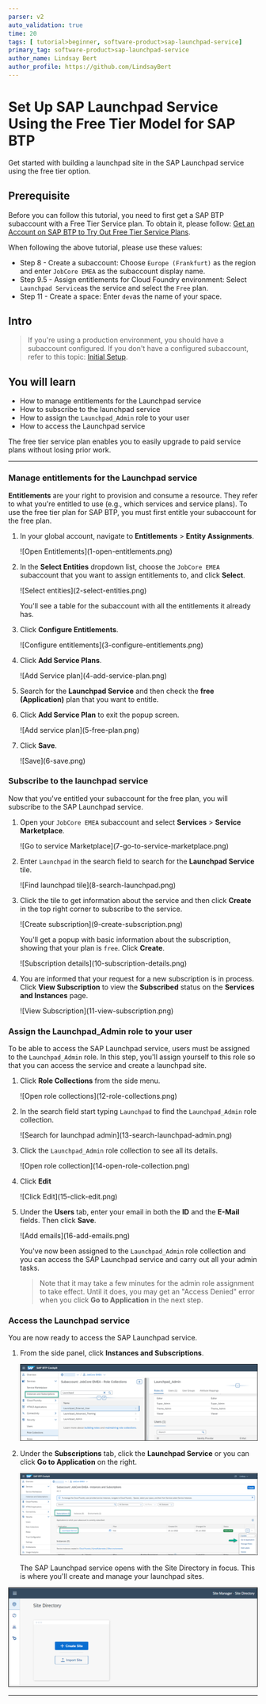 ```yaml
---
parser: v2
auto_validation: true
time: 20
tags: [ tutorial>beginner, software-product>sap-launchpad-service]
primary_tag: software-product>sap-launchpad-service
author_name: Lindsay Bert
author_profile: https://github.com/LindsayBert
---
```


# Set Up SAP Launchpad Service Using the Free Tier Model for SAP BTP
<!-- description --> Get started with building a launchpad site in the SAP Launchpad service using the free tier option.

## Prerequisite
 Before you can follow this tutorial, you need to first get a SAP BTP subaccount with a Free Tier Service plan. To obtain it, please follow: [Get an Account on SAP BTP to Try Out Free Tier Service Plans](btp-free-tier-account).

 When following the above tutorial, please use these values:

 - Step 8 - Create a subaccount: Choose `Europe (Frankfurt)` as the region and enter `JobCore EMEA` as the subaccount display name.
 - Step 9.5 - Assign entitlements for Cloud Foundry environment: Select `Launchpad Service`as the service and select the `Free` plan.
 - Step 11 - Create a space: Enter `dev`as the name of your space.

## Intro
>If you're using a production environment, you should have a subaccount configured. If you don't have a configured subaccount, refer to this topic: [Initial Setup](https://help.sap.com/viewer/8c8e1958338140699bd4811b37b82ece/Cloud/en-US/fd79b232967545569d1ae4d8f691016b.html).


## You will learn
  - How to manage entitlements for the Launchpad service
  - How to subscribe to the launchpad service
  - How to assign the `Launchpad_Admin` role to your user
  - How to access the Launchpad service

 The free tier service plan enables you to easily upgrade to paid service plans without losing prior work.

---

### Manage entitlements for the Launchpad service



 **Entitlements** are your right to provision and consume a resource. They refer to what you're entitled to use (e.g., which services and service plans). To use the free tier plan for SAP BTP, you must first entitle your subaccount for the free plan.


1. In your global account, navigate to **Entitlements** > **Entity Assignments**.

    <!-- border -->![Open Entitlements](1-open-entitlements.png)

2. In the **Select Entities** dropdown list, choose the `JobCore EMEA` subaccount that you want to assign entitlements to, and click **Select**.

    <!-- border -->![Select entities](2-select-entities.png)

    You'll see a table for the subaccount with all the entitlements it already has.

3. Click **Configure Entitlements**.

    <!-- border -->![Configure entitlements](3-configure-entitlements.png)

4. Click **Add Service Plans**.

    <!-- border -->![Add Service plan](4-add-service-plan.png)

5. Search for the **Launchpad Service** and then check the **free (Application)** plan that you want to entitle.

6. Click **Add Service Plan** to exit the popup screen.

    <!-- border -->![Add service plan](5-free-plan.png)

7. Click **Save**.

    <!-- border -->![Save](6-save.png)




### Subscribe to the launchpad service


Now that you've entitled your subaccount for the free plan, you will subscribe to the SAP Launchpad service.

1. Open your `JobCore EMEA` subaccount and select **Services** > **Service Marketplace**.

    <!-- border -->![Go to service Marketplace](7-go-to-service-marketplace.png)

2. Enter `Launchpad` in the search field to search for the **Launchpad Service** tile.

    <!-- border -->![Find launchpad tile](8-search-launchpad.png)

3. Click the tile to get information about the service and then click **Create** in the top right corner to subscribe to the service.

    <!-- border -->![Create subscription](9-create-subscription.png)

      You'll get a popup with basic information about the subscription, showing that your plan is `free`.  Click **Create**.

      <!-- border -->![Subscription details](10-subscription-details.png)


  4. You are informed that your request for a new subscription is in process. Click **View Subscription** to view the **Subscribed** status on the **Services and Instances** page.

      <!-- border -->![View Subscription](11-view-subscription.png)




### Assign the Launchpad_Admin role to your user


To be able to access the SAP Launchpad service, users must be assigned to the `Launchpad_Admin` role. In this step, you'll assign yourself to this role so that you can access the service and create a launchpad site.

1. Click **Role Collections** from the side menu.

      <!-- border -->![Open role collections](12-role-collections.png)

2. In the search field start typing `Launchpad` to find the `Launchpad_Admin` role collection.

    <!-- border -->![Search for launchpad admin](13-search-launchpad-admin.png)

3. Click the `Launchpad_Admin` role collection to see all its details.

    <!-- border -->![Open role collection](14-open-role-collection.png)

4. Click **Edit**

    <!-- border -->![Click Edit](15-click-edit.png)

5. Under the **Users** tab, enter your email in both the **ID** and the **E-Mail** fields. Then click **Save**.

    <!-- border -->![Add emails](16-add-emails.png)

    You've now been assigned to the `Launchpad_Admin` role collection and you can access the SAP Launchpad service and carry out all your admin tasks.

    > Note that it may take a few minutes for the admin role assignment to take effect. Until it does, you may get an "Access Denied" error when you click **Go to Application** in the next step.


### Access the Launchpad service


You are now ready to access the SAP Launchpad service.  

1. From the side panel, click **Instances and Subscriptions**.

    ![Open Subscriptions](17-instances-and-subscriptions.png)

2. Under the **Subscriptions** tab, click the **Launchpad Service** or you can click **Go to Application** on the right.

    ![Go to application](18-go-to-application.png)

   The SAP Launchpad service opens with the Site Directory in focus. This is where you'll create and manage your launchpad sites.

  ![Open Site Directory](19-open-site-directory.png)




---
